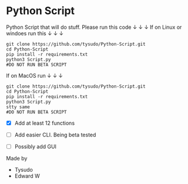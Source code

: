 # Python Script
 Python Script that will do stuff.
 Please run this code ↓ ↓ ↓
If on Linux or windoes run this ↓ ↓ ↓
 ```
 git clone https://github.com/tysudo/Python-Script.git
 cd Python-Script
 pip install -r requirements.txt
 python3 Script.py
 #DO NOT RUN BETA SCRIPT
 ```
 If on MacOS run ↓ ↓ ↓
 
 ```
 git clone https://github.com/tysudo/Python-Script.git
 cd Python-Script
 pip install -r requirements.txt
 python3 Script.py
 stty same
 #DO NOT RUN BETA SCRIPT
 ```
 - [x] Add at least 12 functions
 - [ ] Add easier CLI. Being beta tested
 - [ ] Possibly add GUI
 

Made by 
- Tysudo
- Edward W



